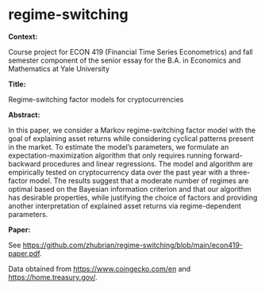 # regime-switching

**Context:**

Course project for ECON 419 (Financial Time Series Econometrics) and fall semester component of the senior essay for the B.A. in Economics and Mathematics at Yale University

**Title:**

Regime-switching factor models for cryptocurrencies

**Abstract:**

In this paper, we consider a Markov regime-switching factor model with the goal of explaining
asset returns while considering cyclical patterns present in the market. To estimate the model’s
parameters, we formulate an expectation-maximization algorithm that only requires running
forward-backward procedures and linear regressions. The model and algorithm are empirically
tested on cryptocurrency data over the past year with a three-factor model. The results suggest
that a moderate number of regimes are optimal based on the Bayesian information criterion and
that our algorithm has desirable properties, while justifying the choice of factors and providing
another interpretation of explained asset returns via regime-dependent parameters.

**Paper:**

See https://github.com/zhubrian/regime-switching/blob/main/econ419-paper.pdf.

Data obtained from https://www.coingecko.com/en and https://home.treasury.gov/.
